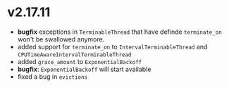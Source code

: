 # v2.17.11

* **bugfix** exceptions in `TerminableThread` that have definde 
`terminate_on` won't be swallowed anymore.
* added support for `terminate_on` to `IntervalTerminableThread`
    and `CPUTimeAwareIntervalTerminableThread`
* added `grace_amount` to `ExponentialBackoff`
* **bugfix**: `ExponentialBackoff` will start
    available
* fixed a bug in `evictions`

